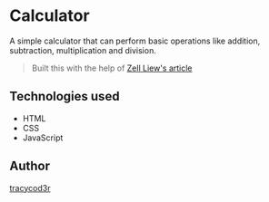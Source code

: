 # Calculator

A simple calculator that can perform basic operations like addition, subtraction, multiplication and division.

> Built this with the help of [Zell Liew's article](https://www.freecodecamp.org/news/how-to-build-an-html-calculator-app-from-scratch-using-javascript-4454b8714b98/)

## Technologies used

- HTML
- CSS
- JavaScript

## Author

[tracycod3r](https://twitter.com/tracycod3r)
